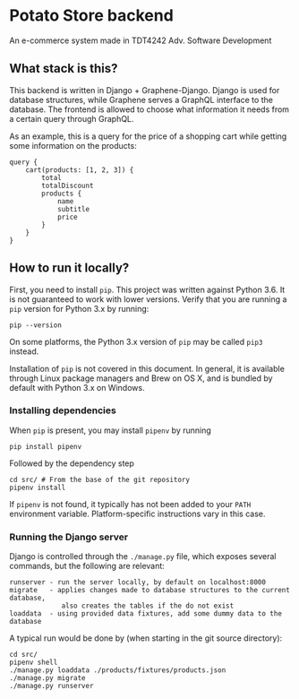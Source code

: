 # Potato Store backend
An e-commerce system made in TDT4242 Adv. Software Development

## What stack is this?

This backend is written in Django + Graphene-Django.
Django is used for database structures, while Graphene serves a GraphQL interface to the database.
The frontend is allowed to choose what information it needs from a certain query through GraphQL.

As an example, this is a query for the price of a shopping cart while getting some information on the products:

    query {
        cart(products: [1, 2, 3]) {
            total
            totalDiscount
            products {
                name
                subtitle
                price
            }
        }
    }

## How to run it locally?

First, you need to install `pip`. This project was written against Python 3.6.
It is not guaranteed to work with lower versions.
Verify that you are running a `pip` version for Python 3.x by running:

    pip --version
        
On some platforms, the Python 3.x version of `pip` may be called `pip3` instead.

Installation of `pip` is not covered in this document.
In general, it is available through Linux package managers
and Brew on OS X, and is bundled by default with Python 3.x on Windows. 

### Installing dependencies

When `pip` is present, you may install `pipenv` by running

    pip install pipenv
        
Followed by the dependency step

    cd src/ # From the base of the git repository
    pipenv install

If `pipenv` is not found, it typically has not been added to your `PATH` environment variable.
Platform-specific instructions vary in this case.

### Running the Django server

Django is controlled through the `./manage.py` file, which exposes several commands, but the following are relevant:

    runserver - run the server locally, by default on localhost:8000
    migrate   - applies changes made to database structures to the current database,
                 also creates the tables if the do not exist
    loaddata  - using provided data fixtures, add some dummy data to the database

A typical run would be done by (when starting in the git source directory):

    cd src/
    pipenv shell
    ./manage.py loaddata ./products/fixtures/products.json
    ./manage.py migrate
    ./manage.py runserver
